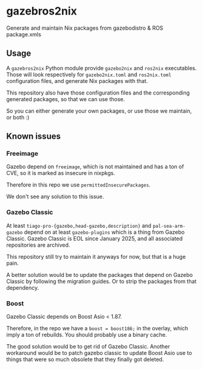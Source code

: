 # gazebros2nix

Generate and maintain Nix packages from gazebodistro & ROS package.xmls

## Usage

A `gazebros2nix` Python module provide `gazebo2nix` and `ros2nix` executables. Those will look respectively for `gazebo2nix.toml` and `ros2nix.toml` configuration files, and generate Nix packages with that.

This repository also have those configuration files and the corresponding generated packages, so that we can use those.

So you can either generate your own packages, or use those we maintain, or both :)

## Known issues

### Freeimage

Gazebo depend on `freeimage`, which is not maintained and has a ton of CVE, so it is marked as insecure in nixpkgs.

Therefore in this repo we use `permittedInsecurePackages`.

We don't see any solution to this issue.

### Gazebo Classic

At least `tiago-pro-{gazebo,head-gazebo,description}` and `pal-sea-arm-gazebo` depend on at least `gazebo-plugins` which is a thing from Gazebo Classic. Gazebo Classic is EOL since January 2025, and all associated repositories are archived.

This repository still try to maintain it anyways for now, but that is a huge pain.

A better solution would be to update the packages that depend on Gazebo Classic by following the migration guides. Or to strip the packages from that dependency.

### Boost

Gazebo Classic depends on Boost Asio \< 1.87.

Therefore, in the repo we have a `boost = boost186;` in the overlay, which imply a ton of rebuilds. You should probably use a binary cache.

The good solution would be to get rid of Gazebo Classic. Another workaround would be to patch gazebo classic to update Boost Asio use to things that were so much obsolete that they finally got deleted.
